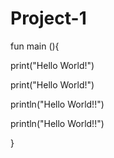 # Project-1

fun main (){

print("Hello World!")

print("Hello World!")

println("Hello World!!")

println("Hello World!!")

}
